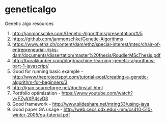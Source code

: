 # geneticalgo
Genetic algo resources
1) http://janmonschke.com/Genetic-Algorithms/presentation/#/5
2) https://github.com/janmonschke/Genetic-Algorithms
3) https://www.ethz.ch/content/dam/ethz/special-interest/mtec/chair-of-entrepreneurial-risks-dam/documents/dissertation/master%20thesis/RoudierMScThesis.pdf
4) http://burakkanber.com/blog/machine-learning-genetic-algorithms-part-1-javascript/
5) Good for running basic example - http://www.theprojectspot.com/tutorial-post/creating-a-genetic-algorithm-for-beginners/3
6) http://jgap.sourceforge.net/doc/install.html
7) Portfolio optimization - https://www.youtube.com/watch?v=FZyAXP4syD8
8) Good framework - http://www.slideshare.net/mring33/using-java
9) Good paper GA usage - http://web.cecs.pdx.edu/~mm/cs410-510-winter-2005/ga-tutorial.pdf
